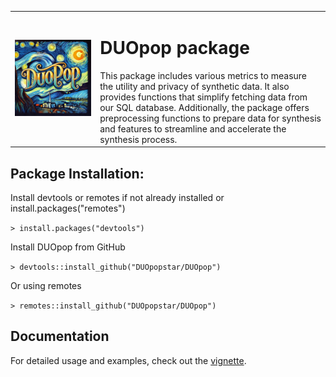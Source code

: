<table>
<tr>
<td>

![DUOpop hexsticker](DUOpop.png)

</td>
<td>
<h1>DUOpop package</h1>
This package includes various metrics to measure the utility and privacy of synthetic data. It also provides functions that simplify fetching data from our SQL database. Additionally, the package offers preprocessing functions to prepare data for synthesis and features to streamline and accelerate the synthesis process. 
</td>
</tr>
</table>

## Package Installation:

Install devtools or remotes if not already installed or install.packages("remotes")

`> install.packages("devtools")`

Install DUOpop from GitHub

`> devtools::install_github("DUOpopstar/DUOpop")`

Or using remotes

`> remotes::install_github("DUOpopstar/DUOpop")`

## Documentation

For detailed usage and examples, check out the [vignette](https://duopopstar.github.io/DUOpop/).
